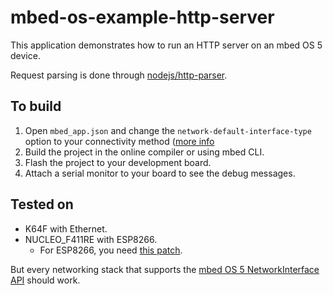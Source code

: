 # mbed-os-example-http-server

This application demonstrates how to run an HTTP server on an mbed OS 5 device.

Request parsing is done through [nodejs/http-parser](https://github.com/nodejs/http-parser).

## To build

1. Open ``mbed_app.json`` and change the `network-default-interface-type` option to your connectivity method ([more info](https://os.mbed.com/docs/development/apis/network-interfaces.html)
2. Build the project in the online compiler or using mbed CLI.
3. Flash the project to your development board.
4. Attach a serial monitor to your board to see the debug messages.

## Tested on

* K64F with Ethernet.
* NUCLEO_F411RE with ESP8266.
    * For ESP8266, you need [this patch](https://github.com/ARMmbed/esp8266-driver/pull/41).

But every networking stack that supports the [mbed OS 5 NetworkInterface API](https://docs.mbed.com/docs/mbed-os-api-reference/en/latest/APIs/communication/network_sockets/) should work.
